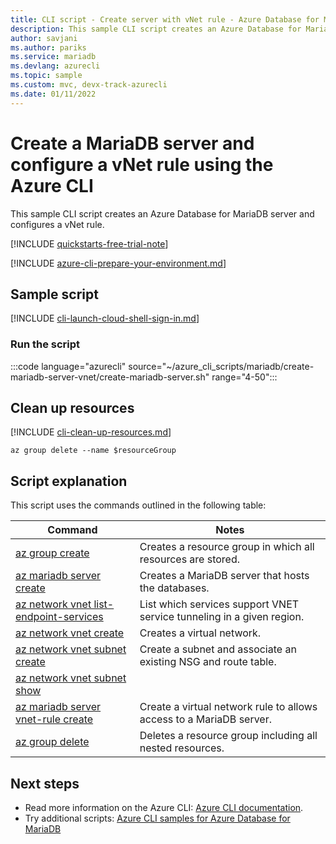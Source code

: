 ```yaml
---
title: CLI script - Create server with vNet rule - Azure Database for MariaDB
description: This sample CLI script creates an Azure Database for MariaDB server with a service endpoint on a virtual network and configures a vNet rule.
author: savjani
ms.author: pariks
ms.service: mariadb
ms.devlang: azurecli
ms.topic: sample
ms.custom: mvc, devx-track-azurecli
ms.date: 01/11/2022
---
```


# Create a MariaDB server and configure a vNet rule using the Azure CLI

This sample CLI script creates an Azure Database for MariaDB server and configures a vNet rule.

[!INCLUDE [quickstarts-free-trial-note](../../../includes/quickstarts-free-trial-note.md)]

[!INCLUDE [azure-cli-prepare-your-environment.md](../../../includes/azure-cli-prepare-your-environment.md)]

## Sample script

[!INCLUDE [cli-launch-cloud-shell-sign-in.md](../../../includes/cli-launch-cloud-shell-sign-in.md)]

### Run the script

:::code language="azurecli" source="~/azure_cli_scripts/mariadb/create-mariadb-server-vnet/create-mariadb-server.sh" range="4-50":::

## Clean up resources

[!INCLUDE [cli-clean-up-resources.md](../../../includes/cli-clean-up-resources.md)]

```azurecli
az group delete --name $resourceGroup
```

## Script explanation

This script uses the commands outlined in the following table:

| **Command** | **Notes** |
|---|---|
| [az group create](/cli/azure/group#az_group_create) | Creates a resource group in which all resources are stored. |
| [az mariadb server create](/cli/azure/mariadb/server#az_mariadb_server_create) | Creates a MariaDB server that hosts the databases. |
| [az network vnet list-endpoint-services](/cli/cli/azure/network/vnet#az-network-vnet-list-endpoint-services) | List which services support VNET service tunneling in a given region. |
| [az network vnet create](/cli/azure/network/vnet#az-network-vnet-create) | Creates a virtual network. |
| [az network vnet subnet create](/cli/azure/network/vnet#az-network-vnet-subnet-create) | Create a subnet and associate an existing NSG and route table. |
| [az network vnet subnet show](/cli/azure/network/vnet#az-network-vnet-subnet-show)
| [az mariadb server vnet-rule create](/cli/azure/mariadb/server/vnet-rule#az-mariadb-server-vnet-rule-create) | Create a virtual network rule to allows access to a MariaDB server. |
| [az group delete](/cli/azure/group#az_group_delete) | Deletes a resource group including all nested resources. |

## Next steps

- Read more information on the Azure CLI: [Azure CLI documentation](/cli/azure).
- Try additional scripts: [Azure CLI samples for Azure Database for MariaDB](../sample-scripts-azure-cli.md)
